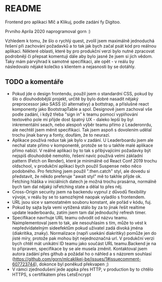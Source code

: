 # README

Frontend pro aplikaci Mlč a Klikuj, podle zadání fy Digitoo. 

Prvního Apríla 2020 naprogramoval gorn :)

Vzhledem k tomu, že šlo o rychlý quest, zvolil jsem maximálně jednoduchá řešení při zachování požadavků a to tak jak bych začal psát kód pro reálnou aplikaci. Některé oblasti, které by pro produkční verzi bylo nutné zpracovat podrobněji či přepsat  komentuji dále aby bylo jasné že jsem si jich vědom. Taky mám párvýhrad k samotné specifikaci, ale opět - v reálu by následovalo nějaké kolečko s klientem a nejasnosti by se dotáhly. 

## TODO a komentáře
  
  * Pokud jde o design frontendu, použil jsem o standardní CSS, pokud by šlo o dlouhodobější projekt, určitě by bylo dobré nasadit nějaký preprocessor jako SASS (či alternativy) a bottstrap, a příslušné react komponenty jako  BootstrapTable a spol. Designově jsem zachoval vše podle zadání, i když třeba "sign in" k teamu pomocí vyplňování textového pole mi přijde dost špatný UX - daleko lepší by byl inkrementální seach, nebo alespoň výběr teamu přímo z Leaderonrdu, ale nechtěl jsem měnit specifikaci. Tak  jsem aspoň s dovolením udělal trochu jinak barvy a fonty, doufám, že to neurazí.
  * Aplikace používá redux tak jak bylo v zadání. U Leaderboardu jsem ale nechal state přímo v komponentě, protože se to u takhle malé aplikace přímo nabízí. V reálné aplikaci by to tak s přibývajícími požadavky být nejspíš dlouhodobě nemohlo, řešení navíc používá velmi základní pattern (Fetch on Render), které  je minimálně od React Conf 2019 trochu oldschool, v produkční aplikaci bych použil Suspense nebo něco podobného. Pro fetching jsem použil ".then.catch" styl, ale dovedu si představit, že někdo preferuje  "await styl"  mě to takhle přijde ok. Fetching hláška v iniciálních datech je možná trochu prasárna, normálně bych tam dal nějaký isFetching state a dělal to přes něj.
  * Cross-Origin security jsem na backendu vypnul z důvodů flexibility vývoje, v reálu by se to samozřejmě naopak vyladilo s frontendem.
  * URL jsou sice v samostatném souboru konstant, ale pořád v kódu, fuj.
  * Pokud by sajta byla vemi vytížená stálo by za to jinak řešit realtime update leaderboardu, zatím jsem tam dal jednoduchý refresh timer.
  * Specifikace navrhuje URL teamu odvodit od názvu teamu. Naimplementoval jsem to tak, ale nesouhlasím s tím, může to vést k nepředvídatelným sideefektům pokud uživatel zadá divoká jména (diakritika, znaky). Normalizace (napři usekání diakritiky) pomůže jen do jisté míry, protože pak mohou být nejednoznačná url. V produkční verzi bych chtěl mát unikátní ID teamu jako součást URL teamu.Backend je na to připraven, specifikace by se ale musela změnit. Kontaktoval jsem autora zadání přes github a požádal ho o náhled a s názorem souhlasí (https://github.com/gorn/mlcaklikej-be/issues/1#issuecomment-607723744), dokonce byl poněkud překvapen ;)
  * V rámci zjednodušení jede appka přes HTTP, v production by to chtělo HTTPS, s certifikátem přes LetsEncrypt
